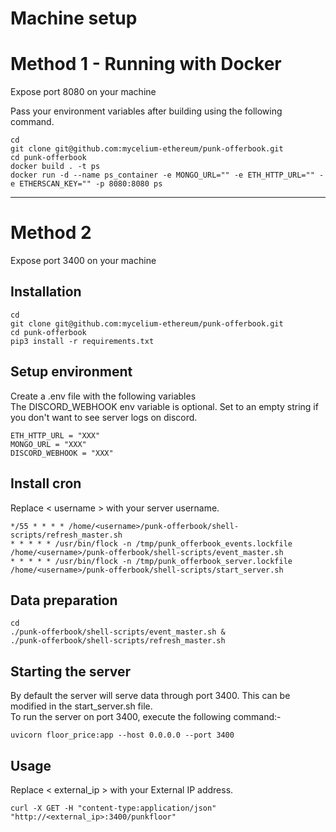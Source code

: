 # Machine setup


# Method 1 - Running with Docker

Expose port 8080 on your machine

Pass your environment variables after building using the following command. 

```
cd
git clone git@github.com:mycelium-ethereum/punk-offerbook.git
cd punk-offerbook
docker build . -t ps
docker run -d --name ps_container -e MONGO_URL="" -e ETH_HTTP_URL="" -e ETHERSCAN_KEY="" -p 8080:8080 ps
```

--- 

# Method 2

Expose port 3400 on your machine

## Installation

```
cd
git clone git@github.com:mycelium-ethereum/punk-offerbook.git
cd punk-offerbook
pip3 install -r requirements.txt
```

## Setup environment

Create a .env file with the following variables\
The DISCORD_WEBHOOK env variable is optional. Set to an empty string if you don't want to see server logs on discord.
```
ETH_HTTP_URL = "XXX"
MONGO_URL = "XXX"
DISCORD_WEBHOOK = "XXX"
```

## Install cron

Replace < username > with your server username.
```
*/55 * * * * /home/<username>/punk-offerbook/shell-scripts/refresh_master.sh
* * * * * /usr/bin/flock -n /tmp/punk_offerbook_events.lockfile /home/<username>/punk-offerbook/shell-scripts/event_master.sh
* * * * * /usr/bin/flock -n /tmp/punk_offerbook_server.lockfile /home/<username>/punk-offerbook/shell-scripts/start_server.sh
```

## Data preparation
```
cd
./punk-offerbook/shell-scripts/event_master.sh &
./punk-offerbook/shell-scripts/refresh_master.sh
```

## Starting the server
By default the server will serve data through port 3400. This can be modified in the start_server.sh file.\
To run the server on port 3400, execute the following command:-
```
uvicorn floor_price:app --host 0.0.0.0 --port 3400
```

## Usage

Replace < external_ip > with your External IP address.
```
curl -X GET -H "content-type:application/json" "http://<external_ip>:3400/punkfloor"
```
